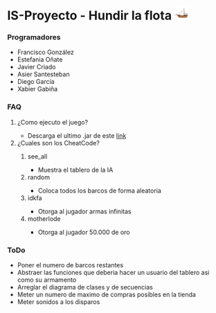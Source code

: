 # IS-Proyecto - Hundir la flota <img src=./Proyecto/src/resource/icon32.png/>

### Programadores
<ul>
 <li>Francisco González</li>
 <li>Estefania Oñate</li>
 <li>Javier Criado</li>
 <li>Asier Santesteban</li>
 <li>Diego García</li>
 <li>Xabier Gabiña</li>
</ul>

### FAQ
<ol>
<li>¿Como ejecuto el juego?</li>
<ul>
<li>Descarga el ultimo .jar de este <a href="https://github.com/Xabierland/IS-Proyecto/releases">link</a></li>
</ul>
<li>¿Cuales son los CheatCode?</li>
<ol>
<li>see_all</li>
<ul>
<li>Muestra el tablero de la IA</li>
</ul>
<li>random</li>
<ul>
<li>Coloca todos los barcos de forma aleatoria</li>
</ul>
<li>idkfa</li>
<ul>
<li>Otorga al jugador armas infinitas</li>
</ul>
<li>motherlode</li>
<ul>
<li>Otorga al jugador 50.000 de oro</li>
</ul>
</ol>
</ol>

### ToDo
<ul>
<li>Poner el numero de barcos restantes</li>
<li>Abstraer las funciones que deberia hacer un usuario del tablero asi como su armamento</li>
<li>Arreglar el diagrama de clases y de secuencias</li>
<li>Meter un numero de maximo de compras posibles en la tienda</li>
<li>Meter sonidos a los disparos</li>
</ul>
